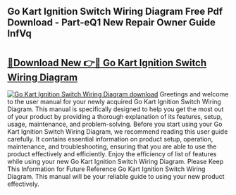 ## Go Kart Ignition Switch Wiring Diagram Free Pdf Download - Part-eQ1 New Repair Owner Guide lnfVq

# <h2><a href="http://dfk4vs.blite.top/?on=Go+Kart+Ignition+Switch+Wiring+Diagram">🔗Download New 👉🔴 Go Kart Ignition Switch Wiring Diagram</a></h2>

[![Go Kart Ignition Switch Wiring Diagram download](https://i.imgur.com/lujVjoI.png)](http://dfk4vs.blite.top/?on=Go+Kart+Ignition+Switch+Wiring+Diagram)
Greetings and welcome to the user manual for your newly acquired Go Kart Ignition Switch Wiring Diagram. This manual is specifically designed to help you get the most out of your product by providing a thorough explanation of its features, setup, usage, maintenance, and problem-solving. Before you start using your Go Kart Ignition Switch Wiring Diagram, we recommend reading this user guide carefully. It contains essential information on product setup, operation, maintenance, and troubleshooting, ensuring that you are able to use the product effectively and efficiently. Enjoy the efficiency of list of features while using your new Go Kart Ignition Switch Wiring Diagram. Please Keep This Information for Future Reference Go Kart Ignition Switch Wiring Diagram. This manual will be your reliable guide to using your new product effectively.
